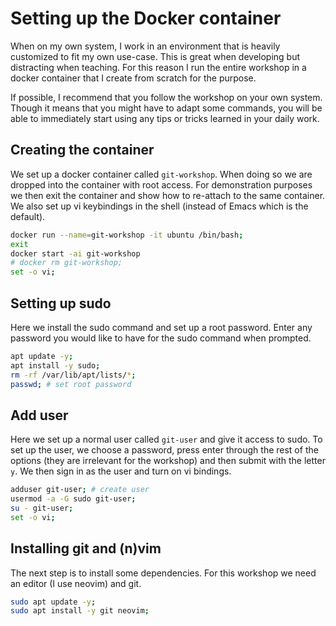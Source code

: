 # Setting up the Docker container

When on my own system, I work in an environment that is heavily customized to
fit my own use-case. This is great when developing but distracting when
teaching. For this reason I run the entire workshop in a docker container that
I create from scratch for the purpose.

If possible, I recommend that you follow the workshop on your own system. Though
it means that you might have to adapt some commands, you will be able to
immediately start using any tips or tricks learned in your daily work.

## Creating the container

We set up a docker container called `git-workshop`. When doing so we are dropped
into the container with root access. For demonstration purposes we then exit the
container and show how to re-attach to the same container. We also set up vi
keybindings in the shell (instead of Emacs which is the default).

```sh
docker run --name=git-workshop -it ubuntu /bin/bash;
exit
docker start -ai git-workshop
# docker rm git-workshop;
set -o vi;
```

## Setting up sudo

Here we install the sudo command and set up a root password. Enter any password
you would like to have for the sudo command when prompted.

```sh
apt update -y;
apt install -y sudo;
rm -rf /var/lib/apt/lists/*;
passwd; # set root password
```

## Add user

Here we set up a normal user called `git-user` and give it access to sudo. To
set up the user, we choose a password, press enter through the rest of
the options (they are irrelevant for the workshop) and then submit with the
letter `y`. We then sign in as the user
and turn on vi bindings.

```sh
adduser git-user; # create user
usermod -a -G sudo git-user;
su - git-user;
set -o vi;
```

## Installing git and (n)vim

The next step is to install some dependencies. For this workshop we need an
editor (I use neovim) and git.

```sh
sudo apt update -y;
sudo apt install -y git neovim;
```
